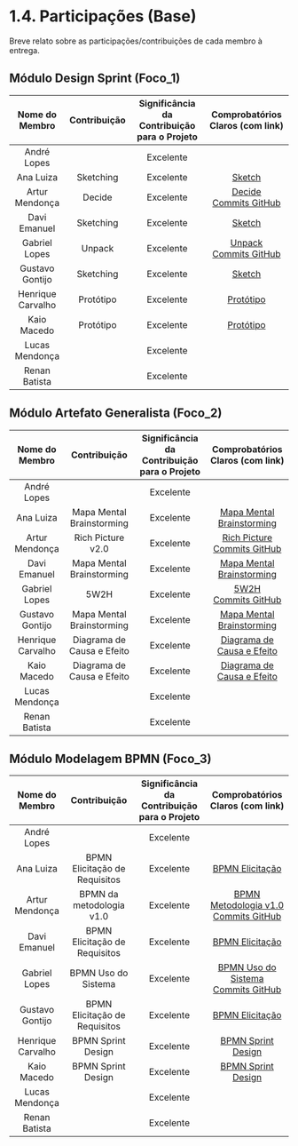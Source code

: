 # 1.4. Participações (Base)

Breve relato sobre as participações/contribuições de cada membro à entrega. 

## Módulo Design Sprint (Foco_1)

| Nome do Membro | Contribuição | Significância da Contribuição para o Projeto | Comprobatórios Claros (com link) |
|:--------------:|:------------:|:-------------------------------------------:|:--------------------------------:|
| André Lopes |  | Excelente |  |
| Ana Luiza | Sketching | Excelente | [Sketch](Base/1.2.1.Rich_picture.md) |
| Artur Mendonça | Decide  | Excelente | [Decide](Base/1.1.3.Decide.md)<br> [Commits GitHub](https://github.com/UnBArqDsw2025-2-Turma02/2025.2_T02_G4_SustentabilidadeJ-_Entrega_01/commit/10f2d9bb4b8a5ee7e52c6f4cb2ee40652ce0e9c0) |
| Davi Emanuel | Sketching | Excelente | [Sketch](Base/1.2.1.Rich_picture.md) |   
| Gabriel Lopes | Unpack | Excelente | [Unpack](Base/1.1.1.Unpack.md)<br> [Commits GitHub](https://github.com/UnBArqDsw2025-2-Turma02/2025.2_T02_G4_SustentabilidadeJ-_Entrega_01/commit/eb25241fe236d228e3cf5e34f998f2189d2a837b) |
| Gustavo Gontijo | Sketching | Excelente | [Sketch](Base/1.2.1.Rich_picture.md) |
| Henrique Carvalho | Protótipo | Excelente | [Protótipo](Base/1.1.4.Protótipo.md) |
| Kaio Macedo | Protótipo | Excelente | [Protótipo](Base/1.1.4.Protótipo.md) |
| Lucas Mendonça |  | Excelente |  |
| Renan Batista |  | Excelente |  |

## Módulo Artefato Generalista (Foco_2)

| Nome do Membro | Contribuição | Significância da Contribuição para o Projeto | Comprobatórios Claros (com link) |
|:--------------:|:------------:|:-------------------------------------------:|:--------------------------------:|
| André Lopes |  | Excelente |  |
| Ana Luiza | Mapa Mental<br>Brainstorming | Excelente | [Mapa Mental](Base/1.2.3.MapaMental.md)<br> [Brainstorming](Base/1.2.2.Brainstorming.md) |
| Artur Mendonça | Rich Picture v2.0  | Excelente | [Rich Picture](Base/1.2.1.Rich_picture)<br> [Commits GitHub](https://github.com/UnBArqDsw2025-2-Turma02/2025.2_T02_G4_SustentabilidadeJ-_Entrega_01/commit/71dbda927bc8afead1d83f9b50a9e3b125e16ce4) |
| Davi Emanuel | Mapa Mental<br>Brainstorming | Excelente | [Mapa Mental](Base/1.2.3.MapaMental.md)<br> [Brainstorming](Base/1.2.2.Brainstorming.md) |
| Gabriel Lopes | 5W2H | Excelente | [5W2H](Base/1.2.6.5W2H.md)<br> [Commits GitHub](https://github.com/UnBArqDsw2025-2-Turma02/2025.2_T02_G4_SustentabilidadeJ-_Entrega_01/commit/99ebed087fd48ad70263293ec0a96c72322e4b82) |
| Gustavo Gontijo | Mapa Mental<br>Brainstorming | Excelente | [Mapa Mental](Base/1.2.3.MapaMental.md)<br> [Brainstorming](Base/1.2.2.Brainstorming.md) |
| Henrique Carvalho | Diagrama de Causa e Efeito | Excelente | [Diagrama de Causa e Efeito](Base/1.2.4.DiagramaDeCausaeEfeito.md) |
| Kaio Macedo | Diagrama de Causa e Efeito  | Excelente | [Diagrama de Causa e Efeito](Base/1.2.4.DiagramaDeCausaeEfeito.md) |
| Lucas Mendonça |  | Excelente |  |
| Renan Batista |  | Excelente |  |

## Módulo Modelagem BPMN (Foco_3)

| Nome do Membro | Contribuição | Significância da Contribuição para o Projeto | Comprobatórios Claros (com link) |
|:--------------:|:------------:|:-------------------------------------------:|:--------------------------------:|
| André Lopes |  | Excelente |  |
| Ana Luiza | BPMN Elicitação de Requisitos | Excelente | [BPMN Elicitação](Base/1.3.ModelagemBPMN.md) |
| Artur Mendonça | BPMN da metodologia v1.0 | Excelente | [BPMN Metodologia v1.0](Base/1.3.ModelagemBPMN.md)<br> [Commits GitHub](https://github.com/UnBArqDsw2025-2-Turma02/2025.2_T02_G4_SustentabilidadeJ-_Entrega_01/commit/d1e76c30e522ec4d5d6f03de7c81d499328800f4) |
| Davi Emanuel | BPMN Elicitação de Requisitos | Excelente | [BPMN Elicitação](Base/1.3.ModelagemBPMN.md) |
| Gabriel Lopes | BPMN Uso do Sistema | Excelente | [BPMN Uso do Sistema](Base/1.3.ModelagemBPMN.md)<br> [Commits GitHub](https://github.com/UnBArqDsw2025-2-Turma02/2025.2_T02_G4_SustentabilidadeJ-_Entrega_01/commit/99ebed087fd48ad70263293ec0a96c72322e4b82)  |
| Gustavo Gontijo | BPMN Elicitação de Requisitos | Excelente | [BPMN Elicitação](Base/1.3.ModelagemBPMN.md) |
| Henrique Carvalho | BPMN Sprint Design | Excelente | [BPMN Sprint Design](Base/1.3.ModelagemBPMN.md) |
| Kaio Macedo | BPMN Sprint Design | Excelente | [BPMN Sprint Design](Base/1.3.ModelagemBPMN.md) |
| Lucas Mendonça |  | Excelente |  |
| Renan Batista |  | Excelente |  |
